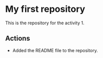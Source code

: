 # My first repository

This is the repository for the activity 1.

## Actions

- Added the README file to the repository.
  
